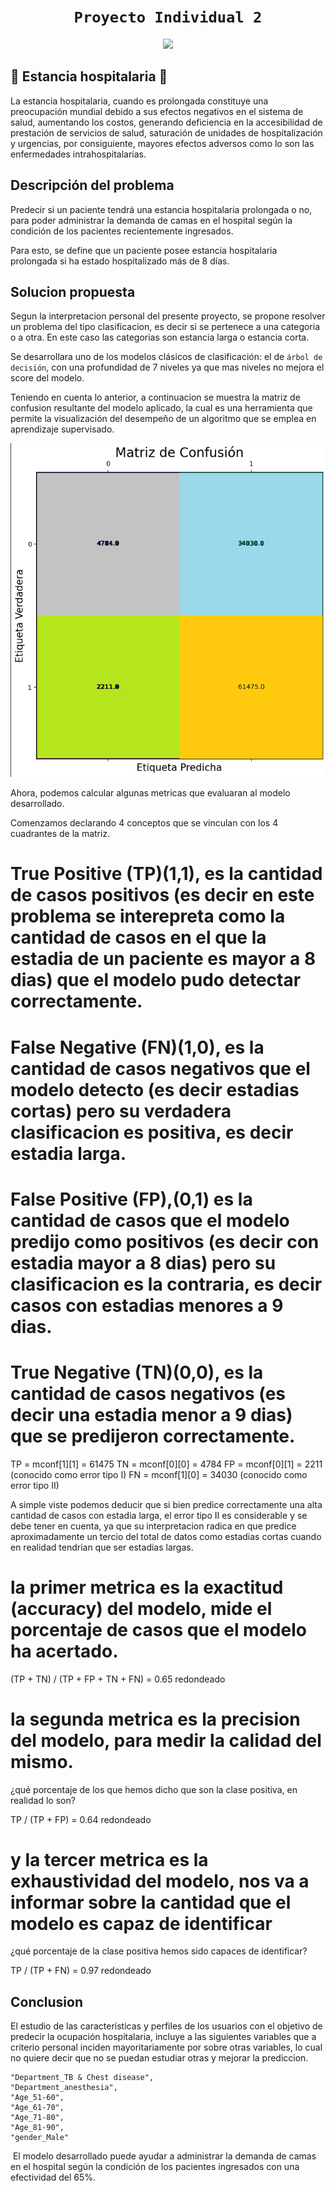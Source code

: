 # <h1 align="center">**`Proyecto Individual 2`**

<p align="center">
<img src="https://www.infobioquimica.com/new/wp-content/uploads/2016/12/hipoglucemia.jpg"   
>
</p>

## 🏥 **Estancia hospitalaria** 🏥

La estancia hospitalaria, cuando es prolongada constituye una preocupación mundial debido a sus efectos negativos en el sistema de salud, aumentando los costos, generando deficiencia en la accesibilidad de prestación de servicios de salud, saturación de unidades de hospitalización y urgencias, por consiguiente, mayores efectos adversos como lo son las enfermedades intrahospitalarias.
​
## **Descripción del problema**

Predecir si un paciente tendrá una estancia hospitalaria prolongada o no, para poder administrar la demanda de camas en el hospital según la condición de los pacientes recientemente ingresados. 

Para esto, se define que un paciente posee estancia hospitalaria prolongada si ha estado hospitalizado más de 8 días. 

## **Solucion propuesta**

Segun la interpretacion personal del presente proyecto, se propone resolver un problema del tipo clasificacion, es decir si se pertenece a una categoria o a otra. En este caso las categorias son estancia larga o estancia corta.

Se desarrollara uno de los modelos clásicos de clasificación: el de `árbol de decisión`, con una profundidad de 7 niveles ya que mas niveles no mejora el score del modelo.

Teniendo en cuenta lo anterior, a continuacion se muestra la matriz de confusion resultante del modelo aplicado, la cual es una herramienta que permite la visualización del desempeño de un algoritmo que se emplea en aprendizaje supervisado.

<p align="center">
<img src="_src\assets\Untitled.png"   
>
</p>

Ahora, podemos calcular algunas metricas que evaluaran al modelo desarrollado.

Comenzamos declarando 4 conceptos que se vinculan con los 4 cuadrantes de la matriz.

 # True Positive (TP)(1,1), es la cantidad de casos positivos (es decir en este problema se interepreta como la cantidad de casos en el que la estadia de un paciente es mayor a 8 dias) que el modelo pudo detectar correctamente.
 
 # False Negative (FN)(1,0), es la cantidad de casos negativos que el modelo detecto (es decir estadias cortas) pero su verdadera clasificacion es positiva, es decir estadia larga. 
 
 # False Positive (FP),(0,1) es la cantidad de casos que el modelo predijo como positivos (es decir con estadia mayor a 8 dias) pero su clasificacion es la contraria, es decir casos con estadias menores a 9 dias. 
 
 # True Negative (TN)(0,0), es la cantidad de casos negativos (es decir una estadia menor a 9 dias) que se predijeron correctamente.  

TP = mconf[1][1] = 61475
TN = mconf[0][0] = 4784 
FP = mconf[0][1] = 2211 (conocido como error tipo I)
FN = mconf[1][0] = 34030 (conocido como error tipo II)

A simple viste podemos deducir que si bien predice correctamente una alta cantidad de casos con estadia larga, el error tipo II es considerable y se debe tener en cuenta, ya que su interpretacion radica en que predice aproximadamente un tercio del total de datos como estadias cortas cuando en realidad tendrian que ser estadias largas.

# la primer metrica es la exactitud (accuracy) del modelo, mide el porcentaje de casos que el modelo ha acertado.
 
 (TP + TN) / (TP + FP + TN + FN) = 0.65 redondeado

# la segunda metrica es la precision del modelo, para medir la calidad del mismo. 
 
 ¿qué porcentaje de los que hemos dicho que son la clase positiva, en realidad lo son?

 TP / (TP + FP) = 0.64 redondeado

# y la tercer metrica es la exhaustividad del modelo, nos va a informar sobre la cantidad que el modelo es capaz de identificar
 
 ¿qué porcentaje de la clase positiva hemos sido capaces de identificar? 
 
 TP / (TP + FN) = 0.97 redondeado

## **Conclusion**

El estudio de las características y perfiles de los usuarios con el objetivo de predecir la ocupación hospitalaria, incluye a las siguientes variables que a criterio personal inciden mayoritariamente por sobre otras variables, lo cual no quiere decir que no se puedan estudiar otras y mejorar la prediccion.
     
    "Department_TB & Chest disease",
    "Department_anesthesia",
    "Age_51-60",
    "Age_61-70",
    "Age_71-80",
    "Age_81-90",
    "gender_Male"
​
El modelo desarrollado puede ayudar a administrar la demanda de camas en el hospital según la condición de los pacientes ingresados con una efectividad del 65%.
